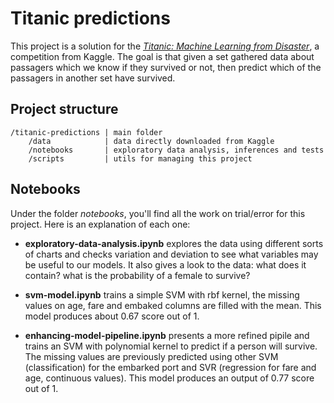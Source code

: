 # Titanic predictions

This project is a solution for the [*Titanic: Machine Learning from Disaster*](https://www.kaggle.com/c/titanic), a competition from Kaggle. The goal is that given a set gathered data about passagers which we know if they survived or not, then predict which of the passagers in another set have survived.

## Project structure

```
/titanic-predictions | main folder
    /data            | data directly downloaded from Kaggle
    /notebooks       | exploratory data analysis, inferences and tests
    /scripts         | utils for managing this project
```

## Notebooks

Under the folder *notebooks*, you'll find all the work on trial/error for this project. Here is an explanation of each one:

* **exploratory-data-analysis.ipynb** explores the data using different sorts of charts and checks variation and deviation to see what variables may be useful to our models. It also gives a look to the data: what does it contain? what is the probability of a female to survive?

* **svm-model.ipynb** trains a simple SVM with rbf kernel, the missing values on age, fare and embaked columns are filled with the mean. This model produces about 0.67 score out of 1.

* **enhancing-model-pipeline.ipynb** presents a more refined pipile and trains an SVM with polynomial kernel to predict if a person will survive. The missing values are previously predicted using other SVM (classification) for the embarked port and SVR (regression for fare and age, continuous values). This model produces an output of 0.77 score out of 1.

